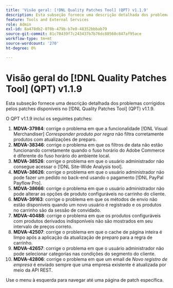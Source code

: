 ```yaml
---
title: 'Visão geral: [!DNL Quality Patches Tool] (QPT) v1.1.9'
description: Esta subseção fornece uma descrição detalhada dos problemas corrigidos pelos patches disponíveis no [!DNL Quality Patches Tool] (QPT) v1.1.9.
feature: Tools and External Services
role: Admin
exl-id: 8a478db2-070b-479b-b7e0-48352bbbab79
source-git-commit: 81c78439f7c243437b7b76dc80560c847af95ace
workflow-type: tm+mt
source-wordcount: '270'
ht-degree: 0%

---
```


# Visão geral do [!DNL Quality Patches Tool] (QPT) v1.1.9

Esta subseção fornece uma descrição detalhada dos problemas corrigidos pelos patches disponíveis no [!DNL Quality Patches Tool] (QPT) v1.1.9.

O QPT v1.1.9 inclui os seguintes patches:

1. **MDVA-37984**: corrige o problema em que a funcionalidade [!DNL Visual Merchandiser] *Corresponder produto por regra* não filtra corretamente produtos com atualizações de preparo.
1. **MDVA-38346**: corrige o problema em que os filtros de data não estão funcionando corretamente quando o fuso horário do Adobe Commerce é diferente do fuso horário do ambiente local.
1. **MDVA-38526**: corrige o problema em que o usuário administrador não consegue acessar o [!DNL Site-Wide Analysis tool].
1. **MDVA-38626**: corrige o problema em que o usuário administrador não pode fazer um pedido no back-end usando o pagamento [!DNL PayPal Payflow Pro].
1. **MDVA-38666**: corrige o problema em que o usuário administrador não pode alterar as opções de produto configuráveis no carrinho do cliente.
1. **MDVA-39163**: corrige o problema em que os métodos de envio não estão disponíveis quando um novo usuário é registrado e os produtos no carrinho são da sessão de convidado.
1. **MDVA-40488**: corrige o problema em que os produtos configuráveis com produtos derivados indisponíveis não são mostrados em seu intervalo de preços correto.
1. **MDVA-42507**: corrige o problema em que o cache de página inteira é limpo após a aplicação da atualização de preparo para a regra de carrinho.
1. **MDVA-42657**: corrige o problema em que o usuário administrador não pode selecionar categorias nas condições do segmento do cliente.
1. **MDVA-42806**: corrige o problema em que um email de *Novo registro de empresa* é enviado sempre que uma empresa existente é atualizada por meio da API REST.

Use o menu à esquerda para navegar até uma página de patch específica.
